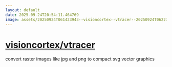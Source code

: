 ```yaml
---
layout: default
date: 2025-09-24T20:54:11.464769
image: assets/20250924T061423943--visioncortex--vtracer--20250924T062233836--cropped.png
---
```


# [visioncortex/vtracer](https://github.com/visioncortex/vtracer)

convert raster images like jpg and png to compact svg vector graphics

